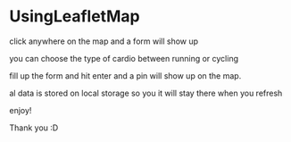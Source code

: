 # UsingLeafletMap

click anywhere on the map and a form will show up

you can choose the type of cardio between running or cycling

fill up the form and hit enter and a pin will show up on the map.

al data is stored on local storage so you it will stay there when you refresh

enjoy!

Thank you :D
